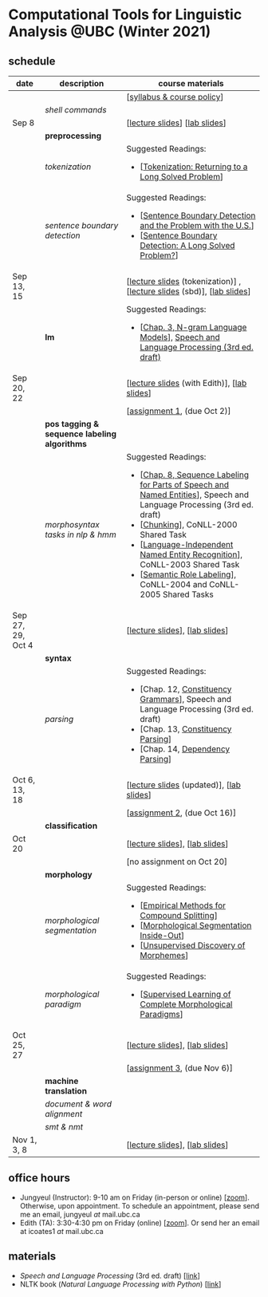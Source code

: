 # Computational Tools for Linguistic Analysis @UBC (Winter 2021)

## schedule
| date |	description	 |course materials |
| ------------ | ------------ | ------------  |
|  |  | [[syllabus & course policy](https://www.overleaf.com/read/twjqrgnvwzdq)] |
|  | *shell commands*  |  |
| Sep 8 |   | [[lecture slides](https://www.overleaf.com/read/fqqrwxqkjmtb)] [[lab slides](https://www.overleaf.com/read/djddcbxmfqhj)] |
|  | **preprocessing**  | |
|  |  *tokenization*  |  Suggested Readings:  <ul><li>[[Tokenization: Returning to a Long Solved Problem](http://aclweb.org/anthology/P/P12/P12-2074.pdf)]</li></ul>  |
|   | *sentence boundary detection*   |   Suggested Readings:  <ul><li>[[Sentence Boundary Detection and the Problem with the U.S.](http://aclweb.org/anthology/N/N09/N09-2061.pdf)]</li><li>[[Sentence Boundary Detection: A Long Solved Problem?](http://aclweb.org/anthology/C/C12/C12-2096.pdf)]</li></ul> |
| Sep 13, 15 |   | [[lecture slides](https://www.overleaf.com/read/scpjfcgjvqyt) (tokenization)] , [[lecture slides](https://www.overleaf.com/read/wkpzqvvqfgmf) (sbd)], [[lab slides](https://www.overleaf.com/read/nfnzdfpcvnqq)] |
|  | **lm**  | Suggested Readings:  <ul><li>[[Chap. 3, N-gram Language Models](https://web.stanford.edu/~jurafsky/slp3/3.pdf)], [Speech and Language Processing (3rd ed. draft)](https://web.stanford.edu/~jurafsky/slp3/)</li></ul>  |
| Sep 20, 22 |   | [[lecture slides](https://www.overleaf.com/read/fwxbpssbqkkm) (with Edith)], [[lab slides](https://www.overleaf.com/read/zkqkxkvjdrrb)]  |
|  |   | [[assignment 1](https://www.overleaf.com/read/rsrrcjdnpkvf), (due Oct 2)]   |
|  | **pos tagging & sequence labeling algorithms**  | |
|  | *morphosyntax tasks in nlp & hmm* |  Suggested Readings:  <ul><li>[[Chap. 8, Sequence Labeling for Parts of Speech and Named Entities](https://web.stanford.edu/~jurafsky/slp3/8.pdf)], Speech and Language Processing (3rd ed. draft)</li>  <li>[[Chunking](https://www.clips.uantwerpen.be/conll2000/chunking/)], CoNLL-2000 Shared Task</li> <li>[[Language-Independent Named Entity Recognition](https://www.clips.uantwerpen.be/conll2003/ner/)], CoNLL-2003 Shared Task</li><li>[[Semantic Role Labeling](http://www.lsi.upc.edu/~srlconll/)], CoNLL-2004 and CoNLL-2005 Shared Tasks</li> </ul>  |
| Sep 27, 29, Oct 4 |   | [[lecture slides](https://www.overleaf.com/read/hxwyvymgyxsy)], [[lab slides](https://www.overleaf.com/read/drrppbcnfdhy)] |
|  | **syntax**  | |
|  | *parsing* |  Suggested Readings:  <ul><li>[Chap. 12, [Constituency Grammars](https://web.stanford.edu/~jurafsky/slp3/12.pdf)], Speech and Language Processing (3rd ed. draft)</li>   <li>[Chap. 13, [Constituency Parsing](https://web.stanford.edu/~jurafsky/slp3/13.pdf)]</li>   <li>[Chap. 14, [Dependency Parsing](https://web.stanford.edu/~jurafsky/slp3/14.pdf)]</li> </ul>  |
| Oct 6, 13, 18 |   | [[lecture slides](https://www.overleaf.com/read/qbymzwsmjrxf) (updated)], [[lab slides](https://www.overleaf.com/read/vjmzpzgyctvm)] |
|  |   | [[assignment 2](https://www.overleaf.com/read/bhzxzfjtfdfb), (due Oct 16)]   |
|  | **classification**  | |
| Oct 20 |  | [[lecture slides](https://www.overleaf.com/read/mmxnxpbkrgmh)], [[lab slides](https://www.overleaf.com/read/qtfbvxhdqvnv)] |
|  |   | [no assignment on Oct 20]  |
|  | **morphology**  | |
|  | *morphological segmentation*  | Suggested Readings:  <ul><li>[[Empirical Methods for Compound Splitting](http://www.aclweb.org/anthology/E03-1076)]</li> <li>[[Morphological Segmentation Inside-Out](https://www.aclweb.org/anthology/D16-1256/)]</li><li>[[Unsupervised Discovery of Morphemes](http://aclweb.org/anthology/W02-0603)]</li></ul>  |
|  | *morphological paradigm* | Suggested Readings:  <ul><li>[[Supervised Learning of Complete Morphological Paradigms](https://www.aclweb.org/anthology/N13-1138)]</li></ul>  |
| Oct 25, 27 |   | [[lecture slides](https://www.overleaf.com/read/dddsbnghbhwd)], [[lab slides](https://www.overleaf.com/read/pcpsmmyvfktw)] |
|  |   | [[assignment 3](https://www.overleaf.com/read/mwrnhhyhfqvy), (due Nov 6)]   |
|  | **machine translation**  | |
|  | *document & word alignment*  |  |
|  | *smt & nmt* |  |
| Nov 1, 3, 8  |   | [[lecture slides](https://www.overleaf.com/read/pkcygpwhfmcy)], [[lab slides](https://www.overleaf.com/read/qswvsmjdymcg)] |




## office hours
* Jungyeul (Instructor): 9-10 am on Friday (in-person or online) [[zoom](https://ubc.zoom.us/j/4232149833?pwd=NDRpUFR4VjVWM2Qyd2sweGpNaFBadz09)]. Otherwise, upon appointment. To schedule an appointment, please send me an email, jungyeul _at_ mail.ubc.ca
* Edith (TA): 3:30-4:30 pm on Friday (online) [[zoom](https://zoom.us/j/6819608527?pwd=UHViTnhMYjM5enhiR1lBMWZKR2sxdz09)]. Or send her an email at icoates1 _at_ mail.ubc.ca

## materials
* _Speech and Language Processing_ (3rd ed. draft) [[link](https://web.stanford.edu/~jurafsky/slp3/)]
* NLTK book (_Natural Language Processing with Python_) [[link](https://www.nltk.org/book/)]
